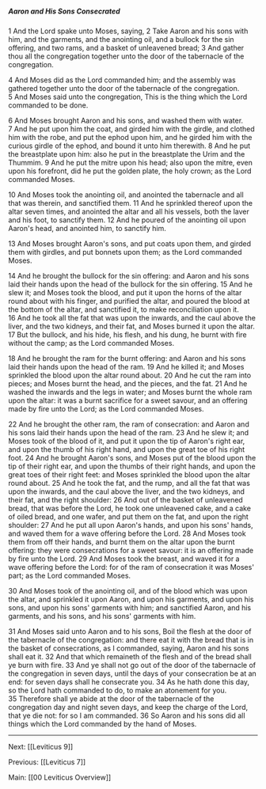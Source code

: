 ##### Aaron and His Sons Consecrated

1 And the Lord spake unto Moses, saying, 2 Take Aaron and his sons with him, and the garments, and the anointing oil, and a bullock for the sin offering, and two rams, and a basket of unleavened bread; 3 And gather thou all the congregation together unto the door of the tabernacle of the congregation.

4 And Moses did as the Lord commanded him; and the assembly was gathered together unto the door of the tabernacle of the congregation. 5 And Moses said unto the congregation, This is the thing which the Lord commanded to be done.

6 And Moses brought Aaron and his sons, and washed them with water. 7 And he put upon him the coat, and girded him with the girdle, and clothed him with the robe, and put the ephod upon him, and he girded him with the curious girdle of the ephod, and bound it unto him therewith. 8 And he put the breastplate upon him: also he put in the breastplate the Urim and the Thummim. 9 And he put the mitre upon his head; also upon the mitre, even upon his forefront, did he put the golden plate, the holy crown; as the Lord commanded Moses.

10 And Moses took the anointing oil, and anointed the tabernacle and all that was therein, and sanctified them. 11 And he sprinkled thereof upon the altar seven times, and anointed the altar and all his vessels, both the laver and his foot, to sanctify them. 12 And he poured of the anointing oil upon Aaron's head, and anointed him, to sanctify him.

13 And Moses brought Aaron's sons, and put coats upon them, and girded them with girdles, and put bonnets upon them; as the Lord commanded Moses.

14 And he brought the bullock for the sin offering: and Aaron and his sons laid their hands upon the head of the bullock for the sin offering. 15 And he slew it; and Moses took the blood, and put it upon the horns of the altar round about with his finger, and purified the altar, and poured the blood at the bottom of the altar, and sanctified it, to make reconciliation upon it. 16 And he took all the fat that was upon the inwards, and the caul above the liver, and the two kidneys, and their fat, and Moses burned it upon the altar. 17 But the bullock, and his hide, his flesh, and his dung, he burnt with fire without the camp; as the Lord commanded Moses.

18 And he brought the ram for the burnt offering: and Aaron and his sons laid their hands upon the head of the ram. 19 And he killed it; and Moses sprinkled the blood upon the altar round about. 20 And he cut the ram into pieces; and Moses burnt the head, and the pieces, and the fat. 21 And he washed the inwards and the legs in water; and Moses burnt the whole ram upon the altar: it was a burnt sacrifice for a sweet savour, and an offering made by fire unto the Lord; as the Lord commanded Moses.

22 And he brought the other ram, the ram of consecration: and Aaron and his sons laid their hands upon the head of the ram. 23 And he slew it; and Moses took of the blood of it, and put it upon the tip of Aaron's right ear, and upon the thumb of his right hand, and upon the great toe of his right foot. 24 And he brought Aaron's sons, and Moses put of the blood upon the tip of their right ear, and upon the thumbs of their right hands, and upon the great toes of their right feet: and Moses sprinkled the blood upon the altar round about. 25 And he took the fat, and the rump, and all the fat that was upon the inwards, and the caul above the liver, and the two kidneys, and their fat, and the right shoulder: 26 And out of the basket of unleavened bread, that was before the Lord, he took one unleavened cake, and a cake of oiled bread, and one wafer, and put them on the fat, and upon the right shoulder: 27 And he put all upon Aaron's hands, and upon his sons' hands, and waved them for a wave offering before the Lord. 28 And Moses took them from off their hands, and burnt them on the altar upon the burnt offering: they were consecrations for a sweet savour: it is an offering made by fire unto the Lord. 29 And Moses took the breast, and waved it for a wave offering before the Lord: for of the ram of consecration it was Moses' part; as the Lord commanded Moses.

30 And Moses took of the anointing oil, and of the blood which was upon the altar, and sprinkled it upon Aaron, and upon his garments, and upon his sons, and upon his sons' garments with him; and sanctified Aaron, and his garments, and his sons, and his sons' garments with him.

31 And Moses said unto Aaron and to his sons, Boil the flesh at the door of the tabernacle of the congregation: and there eat it with the bread that is in the basket of consecrations, as I commanded, saying, Aaron and his sons shall eat it. 32 And that which remaineth of the flesh and of the bread shall ye burn with fire. 33 And ye shall not go out of the door of the tabernacle of the congregation in seven days, until the days of your consecration be at an end: for seven days shall he consecrate you. 34 As he hath done this day, so the Lord hath commanded to do, to make an atonement for you. 35 Therefore shall ye abide at the door of the tabernacle of the congregation day and night seven days, and keep the charge of the Lord, that ye die not: for so I am commanded. 36 So Aaron and his sons did all things which the Lord commanded by the hand of Moses.

---
Next: [[Leviticus 9]]

Previous: [[Leviticus 7]]

Main: [[00 Leviticus Overview]]